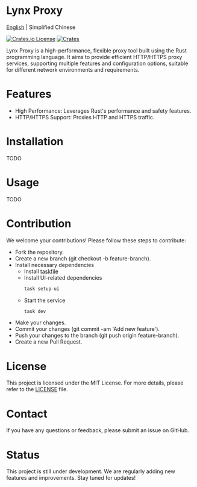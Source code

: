# Lynx Proxy

[English](README.md) | Simplified Chinese

[![Crates.io License](https://img.shields.io/crates/l/lynx-core)](./LICENSE)
[![Crates](https://img.shields.io/crates/v/lynx-core.svg)](https://crates.io/crates/lynx-core)

Lynx Proxy is a high-performance, flexible proxy tool built using the Rust programming language. It aims to provide efficient HTTP/HTTPS proxy services, supporting multiple features and configuration options, suitable for different network environments and requirements.

# Features

- High Performance: Leverages Rust's performance and safety features.
- HTTP/HTTPS Support: Proxies HTTP and HTTPS traffic.

# Installation

TODO

# Usage

TODO

# Contribution

We welcome your contributions! Please follow these steps to contribute:

- Fork the repository.
- Create a new branch (git checkout -b feature-branch).
- Install necessary dependencies
  - Install [taskfile](https://taskfile.dev/)
  - 
    Install UI-related dependencies
    ```bash
    task setup-ui
    ```
  - Start the service
     ```bash
    task dev
    ```
- Make your changes.
- Commit your changes (git commit -am 'Add new feature').
- Push your changes to the branch (git push origin feature-branch).
- Create a new Pull Request.

# License

This project is licensed under the MIT License. For more details, please refer to the [LICENSE](LICENSE) file.

# Contact

If you have any questions or feedback, please submit an issue on GitHub.

# Status

This project is still under development. We are regularly adding new features and improvements. Stay tuned for updates!
